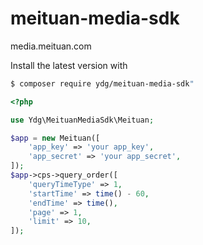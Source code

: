 # meituan-media-sdk

media.meituan.com

Install the latest version with

```bash
$ composer require ydg/meituan-media-sdk"
```

```php
<?php

use Ydg\MeituanMediaSdk\Meituan;

$app = new Meituan([
    'app_key' => 'your app_key',
    'app_secret' => 'your app_secret',
]);
$app->cps->query_order([
    'queryTimeType' => 1,
    'startTime' => time() - 60,
    'endTime' => time(),
    'page' => 1,
    'limit' => 10,
]);
```

